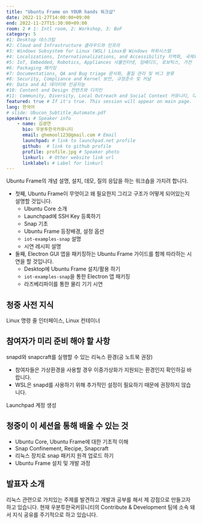 ```yaml
---
title: "Ubuntu Frame on YOUR hands 워크샵"
date: 2022-11-27T14:00:00+09:00
end: 2022-11-27T15:30:00+09:00
room: 2 # 1: Intl room, 2: Workshop, 3: BoF
category: 5
#1: Desktop 데스크탑
#2: Cloud and Infrastructure 클라우드와 인프라
#3: Windows Subsystem for Linux (WSL) Linux용 Windows 하위시스템
#4: Localizations, Internationalizations, and Accessibility 지역화, 국제화 및 접근성
#5: IoT, Embedded, Robotics, Appliances 사물인터넷, 임베디드, 로보틱스, 가전
#6: Packaging 패키징
#7: Documentations, QA and Bug triage 문서화, 품질 관리 및 버그 분류
#8: Security, Compliance and Kernel 보안, 규정준수 및 커널
#9: Data and AI 데이터와 인공지능
#10: Content and Design 컨텐츠와 디지인
#11: Community, Diversity, Local Outreach and Social Context 커뮤니티, 다양성, 지역 사회 협력과 사회적 관점
featured: true # If it's true. This session will appear on main page.
lang: 한국어
# slide: Ubucon_Subtitle_Automate.pdf
speakers: # Speaker info
    - name: 김광연
      bio: 우분투한국커뮤니티
      email: ghemool123@gmail.com # Email
      launchpad: # link to launchpad.net profile
      github:  # link to github profile
      profile: profile.jpg # Speaker photo 
      linkurl:  # Other website link url
      linklabel: # Label for linkurl
---
```


Ubuntu Frame의 개념 설명, 설치, 데모, 질의 응답을 하는 워크숍을 가지려 합니다.
* 첫째, Ubuntu Frame이 무엇이고 왜 필요한지 그리고 구조가 어떻게 되어있는지 설명할 것입니다.
  + Ubuntu Core 소개
  + Launchpad에 SSH Key 등록하기
  + Snap 기초
  + Ubuntu Frame 등장배경, 설정 옵션
  + ```iot-examples-snap``` 설명
  + 시연 레시피 설명
* 둘째, Electron GUI 앱을 패키징하는 Ubuntu Frame 가이드를 함께 따라하는 시연을 할 것입니다.
  + Desktop에 Ubuntu Frame 설치/활용 하기
  + ```iot-examples-snap```을 통한 Electron 앱 패키징
  + 라즈베리파이를 통한 물리 기기 시연

## 청중 사전 지식
Linux 명령 줄 인터페이스, Linux 컨테이너

## 참여자가 미리 준비 해야 할 사항
snapd와 snapcraft를 실행할 수 있는 리눅스 환경(공 노트북 권장)
* 참여자들은 가상환경을 사용할 경우 이중가상화가 지원되는 환경인지 확인하길 바랍니다.
* WSL은 snapd를 사용하기 위해 추가적인 설정이 필요하기 때문에 권장하지 않습니다.

Launchpad 계정 생성

## 청중이 이 세션을 통해 배울 수 있는 것
* Ubuntu Core, Ubuntu Frame에 대한 기초적 이해
* Snap Confinement, Recipe, Snapcraft
* 리눅스 장치로 snap 패키지 원격 업로드 하기
* Ubuntu Frame 설치 및 개발 과정

## 발표자 소개
리눅스 관련으로 가치있는 주제를 발견하고 개발과 공부를 해서 제 강점으로 만들고자 하고 있습니다. 현재 우분투한국커뮤니티의 Contribute & Development 팀에 소속 돼서 지식 공유를 주기적으로 하고 있습니다.